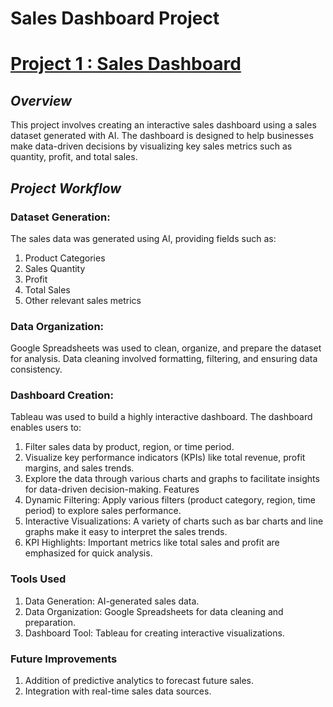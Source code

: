 # **Sales Dashboard Project**
# [Project 1 : Sales Dashboard](https://public.tableau.com/app/profile/youssef.ben.laroussi/viz/salesprojectimprovedyoussef/SalesDashboard)

## *Overview*
This project involves creating an interactive sales dashboard using a sales dataset generated with AI. The dashboard is designed to help businesses make data-driven decisions by visualizing key sales metrics such as quantity, profit, and total sales.


## *Project Workflow*
### Dataset Generation:
The sales data was generated using AI, providing fields such as:
1. Product Categories
2. Sales Quantity
3. Profit
4. Total Sales
5. Other relevant sales metrics

### Data Organization:
Google Spreadsheets was used to clean, organize, and prepare the dataset for analysis. Data cleaning involved formatting, filtering, and ensuring data consistency.

### Dashboard Creation:
Tableau was used to build a highly interactive dashboard. The dashboard enables users to:
1. Filter sales data by product, region, or time period.
2. Visualize key performance indicators (KPIs) like total revenue, profit margins, and sales trends.
3. Explore the data through various charts and graphs to facilitate insights for data-driven decision-making.
Features
4. Dynamic Filtering: Apply various filters (product category, region, time period) to explore sales performance.
5. Interactive Visualizations: A variety of charts such as bar charts and line graphs make it easy to interpret the sales trends.
6. KPI Highlights: Important metrics like total sales and profit are emphasized for quick analysis.

### Tools Used
1. Data Generation: AI-generated sales data.
2. Data Organization: Google Spreadsheets for data cleaning and preparation.
3. Dashboard Tool: Tableau for creating interactive visualizations.

### Future Improvements
1. Addition of predictive analytics to forecast future sales.
2. Integration with real-time sales data sources.
